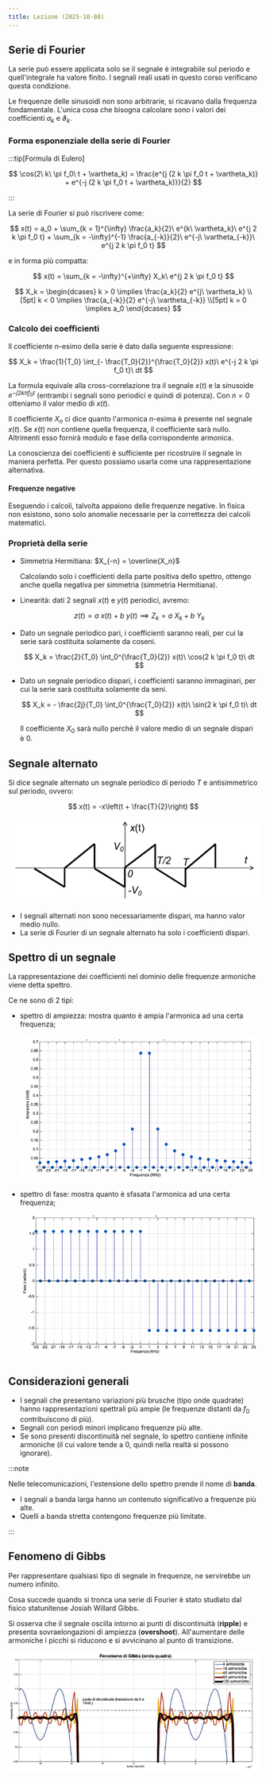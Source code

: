 ```yaml
---
title: Lezione (2025-10-08)
---
```


## Serie di Fourier

La serie può essere applicata solo se il segnale è integrabile sul periodo e
quell'integrale ha valore finito. I segnali reali usati in questo corso
verificano questa condizione.

Le frequenze delle sinusoidi non sono arbitrarie, si ricavano dalla frequenza
fondamentale. L'unica cosa che bisogna calcolare sono i valori dei coefficienti
$a_k$ e $\vartheta_k$.

### Forma esponenziale della serie di Fourier

:::tip[Formula di Eulero]

$$
\cos(2\ k\ \pi f_0\ t + \vartheta_k) = \frac{e^{j (2 k \pi f_0 t + \vartheta_k)}
                                     + e^{-j (2 k \pi f_0 t + \vartheta_k)}}{2}
$$

:::

La serie di Fourier si può riscrivere come:

$$
x(t) = a_0
     + \sum_{k = 1}^{\infty} \frac{a_k}{2}\ e^{k\ \vartheta_k}\ e^{j 2 k \pi f_0 t}
     + \sum_{k = -\infty}^{-1} \frac{a_{-k}}{2}\ e^{-j\ \vartheta_{-k}}\ e^{j 2 k \pi f_0 t}
$$

e in forma più compatta:

$$
x(t) = \sum_{k = -\infty}^{+\infty} X_k\ e^{j 2 k \pi f_0 t}
$$

$$
X_k = \begin{dcases}
k > 0 \implies \frac{a_k}{2} e^{j\ \vartheta_k} \\[5pt]
k < 0 \implies \frac{a_{-k}}{2} e^{-j\ \vartheta_{-k}} \\[5pt]
k = 0 \implies a_0
\end{dcases}
$$

### Calcolo dei coefficienti

Il coefficiente $n$-esimo della serie è dato dalla seguente espressione:

$$
X_k = \frac{1}{T_0} \int_{- \frac{T_0}{2}}^{\frac{T_0}{2}} x(t)\ e^{-j 2 k \pi f_0 t}\ dt
$$

La formula equivale alla cross-correlazione tra il segnale $x(t)$ e la sinusoide
$e^{-j 2 k \pi f_0 t}$ (entrambi i segnali sono periodici e quindi di potenza).
Con $n = 0$ otteniamo il valor medio di $x(t)$.

Il coefficiente $X_n$ ci dice quanto l'armonica $n$-esima è presente nel segnale
$x(t)$. Se $x(t)$ non contiene quella frequenza, il coefficiente sarà nullo.
Altrimenti esso fornirà modulo e fase della corrispondente armonica.

La conoscienza dei coefficienti è sufficiente per ricostruire il segnale in
maniera perfetta. Per questo possiamo usarla come una rappresentazione
alternativa.

#### Frequenze negative

Eseguendo i calcoli, talvolta appaiono delle frequenze negative. In fisica non
esistono, sono solo anomalie necessarie per la correttezza dei calcoli
matematici.

### Proprietà della serie

- Simmetria Hermitiana: $X_{-n} = \overline{X_n}$

  Calcolando solo i coefficienti della parte positiva dello spettro, ottengo
  anche quella negativa per simmetria (simmetria Hermitiana).

- Linearità: dati 2 segnali $x(t)$ e $y(t)$ periodici, avremo:

  $$
  z(t) = a\ x(t) + b\ y(t) \implies Z_k = a\ X_k + b\ Y_k
  $$

- Dato un segnale periodico pari, i coefficienti saranno reali, per cui la serie
  sarà costituita solamente da coseni.

  $$
  X_k = \frac{2}{T_0} \int_0^{\frac{T_0}{2}} x(t)\ \cos(2 k \pi f_0 t)\ dt
  $$

- Dato un segnale periodico dispari, i coefficienti saranno immaginari, per cui
  la serie sarà costituita solamente da seni.

  $$
  X_k = - \frac{2j}{T_0} \int_0^{\frac{T_0}{2}} x(t)\ \sin(2 k \pi f_0 t)\ dt
  $$

  Il coefficiente $X_0$ sarà nullo perchè il valore medio di un segnale dispari
  è $0$.

## Segnale alternato

Si dice segnale alternato un segnale periodico di periodo $T$ e antisimmetrico
sul periodo, ovvero:

$$
x(t) = -x\left(t + \frac{T}{2}\right)
$$

![Esempio di segnale alternato](../../../../../images/elaborazione-dei-segnali/segnale-alternato.png)

- I segnali alternati non sono necessariamente dispari, ma hanno valor medio
  nullo.
- La serie di Fourier di un segnale alternato ha solo i coefficienti dispari.

## Spettro di un segnale

La rappresentazione dei coefficienti nel dominio delle frequenze armoniche viene
detta spettro.

Ce ne sono di 2 tipi:

- spettro di ampiezza: mostra quanto è ampia l'armonica ad una certa frequenza;

  ![Esempio rappresentazione spettro d'ampiezza di un onda quadra](../../../../../images/elaborazione-dei-segnali/spettro-ampiezza-onda-quadra.png)

- spettro di fase: mostra quanto è sfasata l'armonica ad una certa frequenza;

  ![Esempio rappresentazione spettro di fase di un onda quadra](../../../../../images/elaborazione-dei-segnali/spettro-fase-onda-quadra.png)

## Considerazioni generali

- I segnali che presentano variazioni più brusche (tipo onde quadrate) hanno
  rappresentazioni spettrali più ampie (le frequenze distanti da $f_0$
  contribuiscono di più).
- Segnali con periodi minori implicano frequenze più alte.
- Se sono presenti discontinuità nel segnale, lo spettro contiene infinite
  armoniche (il cui valore tende a 0, quindi nella realtà si possono ignorare).

:::note

Nelle telecomunicazioni, l'estensione dello spettro prende il nome di **banda**.

- I segnali a banda larga hanno un contenuto significativo a frequenze più alte.
- Quelli a banda stretta contengono frequenze più limitate.

:::

## Fenomeno di Gibbs

Per rappresentare qualsiasi tipo di segnale in frequenze, ne servirebbe un
numero infinito.

Cosa succede quando si tronca una serie di Fourier è stato studiato dal fisico
statunitense Josiah Willard Gibbs.

Si osserva che il segnale oscilla intorno ai punti di discontinuità (**ripple**)
e presenta sovraelongazioni di ampiezza (**overshoot**). All'aumentare delle
armoniche i picchi si riducono e si avvicinano al punto di transizione.

![Rappresentazione fenomeno di Gibbs](../../../../../images/elaborazione-dei-segnali/fenomeno-di-gibbs.png)
